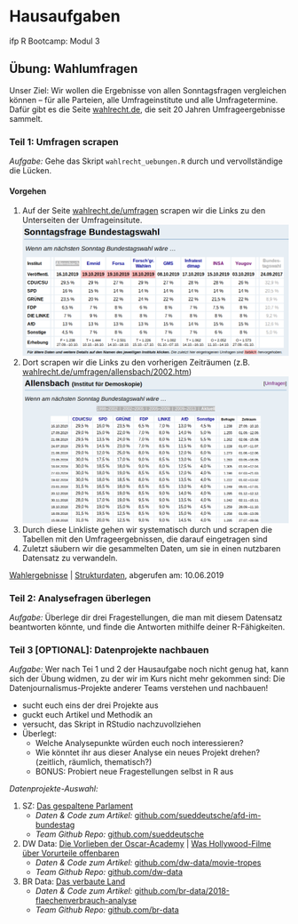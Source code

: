 # Hausaufgaben
ifp R Bootcamp: Modul 3


## Übung: Wahlumfragen

Unser Ziel: Wir wollen die Ergebnisse von allen Sonntagsfragen vergleichen können – für alle Parteien, alle Umfrageinstitute und alle Umfragetermine. Dafür gibt es die Seite [wahlrecht.de](http://www.wahlrecht.de/umfragen/index.htm), die seit 20 Jahren Umfrageergebnisse sammelt.

### Teil 1: Umfragen scrapen

*Aufgabe:* Gehe das Skript `wahlrecht_uebungen.R` durch und vervollständige die Lücken.

#### Vorgehen

1. Auf der Seite [wahlrecht.de/umfragen](http://www.wahlrecht.de/umfragen/index.htm) scrapen wir die Links zu den Unterseiten der Umfrageinsitute.
![Screenshot Hauptseite wahlrecht.de](img/wahlrecht_1.png)
2. Dort scrapen wir die Links zu den vorherigen Zeiträumen (z.B. [wahlrecht.de/umfragen/allensbach/2002.htm](http://www.wahlrecht.de/umfragen/allensbach/2002.htm))
![Screenshot Unterseite wahlrecht.de](img/wahlrecht_2.png)
3. Durch diese Linkliste gehen wir systematisch durch und scrapen die Tabellen mit den Umfrageergebnissen, die darauf eingetragen sind
4. Zuletzt säubern wir die gesammelten Daten, um sie in einen nutzbaren Datensatz zu verwandeln.

[Wahlergebnisse](https://www.bundeswahlleiter.de/europawahlen/2019/ergebnisse.html) | [Strukturdaten](https://www.bundeswahlleiter.de/europawahlen/2019/strukturdaten.html), abgerufen am: 10.06.2019

### Teil 2: Analysefragen überlegen

*Aufgabe:* Überlege dir drei Fragestellungen, die man mit diesem Datensatz beantworten könnte, und finde die Antworten mithilfe deiner R-Fähigkeiten.


### Teil 3 [OPTIONAL]: Datenprojekte nachbauen

*Aufgabe:* Wer nach Tei 1 und 2 der Hausaufgabe noch nicht genug hat, kann sich der Übung widmen, zu der wir im Kurs nicht mehr gekommen sind: Die Datenjournalismus-Projekte anderer Teams verstehen und nachbauen!

- sucht euch eins der drei Projekte aus
- guckt euch Artikel und Methodik an
- versucht, das Skript in RStudio nachzuvollziehen
- Überlegt:
	- Welche Analysepunkte würden euch noch interessieren?
	- Wie könntet ihr aus dieser Analyse ein neues Projekt drehen? (zeitlich, räumlich, thematisch?)
	- BONUS: Probiert neue Fragestellungen selbst in R aus

*Datenprojekte-Auswahl:*

1. SZ: [Das gespaltene Parlament](http://sz.de/afdimbundestag)
	- *Daten & Code zum Artikel:* [github.com/sueddeutsche/afd-im-bundestag](https://github.com/sueddeutsche/afd-im-bundestag)
	- *Team Github Repo:* [github.com/sueddeutsche](https://github.com/sueddeutsche)
2. DW Data: [Die Vorlieben der Oscar-Academy](https://www.dw.com/a-47499539) | [Was Hollywood-Filme über Vorurteile offenbaren](https://www.dw.com/a-47561600)
	- *Daten & Code zum Artikel:* [github.com/dw-data/movie-tropes](https://github.com/dw-data/movie-tropes)
	- *Team Github Repo:* [github.com/dw-data](https://github.com/dw-data)
3. BR Data: [Das verbaute Land](http://web.br.de/interaktiv/flaechenverbrauch/)
	- *Daten & Code zum Artikel:* [github.com/br-data/2018-flaechenverbrauch-analyse](https://github.com/br-data/2018-flaechenverbrauch-analyse)
	- *Team Github Repo:* [github.com/br-data](https://github.com/br-data)






